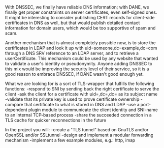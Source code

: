 With DNSSEC, we finally have reliable DNS information; with DANE, we finally get proper constraints on server certificates, even self-signed ones. It might be interesting to consider publishing CERT records for client-side certificates in DNS as well, but that would publish detailed contact information for domain users, which would be too supportive of spam and scam.

Another mechanism that is almost completely possible now, is to store the certificates in LDAP and look it up with uid=someone,dc=example,dc=com through a DNS SRV reference to an LDAP server, and to retrieve a userCertificate.  This mechanism could be used by any website that wanted to validate a user's identity or pseudonymity.  Anyone adding DNSSEC to this mix would be improving the security level of their service, so it is a good reason to embrace DNSSEC, if DANE wasn't good enough yet.

What we are looking for is a sort of TLS-wrapper that fulfills the following functions:
-respond to SNI by sending back the right certificate to serve the client
-ask the client for a certificate with uid=,dc=,dc= as its subject name
-validate that its private key is used to prove certificate ownership
-compare that certificate to what is stored in DNS and LDAP
-use a port-dependent plugin module to communicate the client identity and SNI-name to an internal TCP-based process
-share the succeeded connection in a TLS cache for quicker reconnections in the future

In the project you will:
-create a "TLS tunnel" based on GnuTLS and/or OpenSSL and/or SSLtunnel
-design and implement a modular forwarding mechanism
-implement a few example modules, e.g.: http, imap
